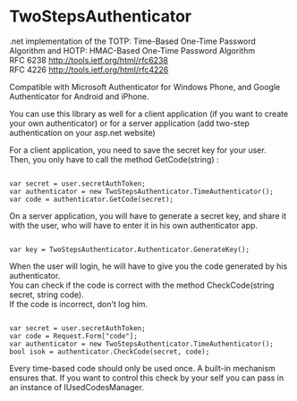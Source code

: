 TwoStepsAuthenticator
=====================

.net implementation of the TOTP: Time-Based One-Time Password Algorithm and HOTP: HMAC-Based One-Time Password Algorithm<br/>
RFC 6238 http://tools.ietf.org/html/rfc6238<br>
RFC 4226 http://tools.ietf.org/html/rfc4226

Compatible with Microsoft Authenticator for Windows Phone, and Google Authenticator for Android and iPhone.

You can use this library as well for a client application (if you want to create your own authenticator) or for a server application (add two-step authentication on your asp.net website)

For a client application, you need to save the secret key for your user. <br/>
Then, you only have to call the method GetCode(string) :

<pre><code>
var secret = user.secretAuthToken;
var authenticator = new TwoStepsAuthenticator.TimeAuthenticator();
var code = authenticator.GetCode(secret);
</code></pre>

On a server application, you will have to generate a secret key, and share it with the user, who will have to enter it in his own authenticator app.

<pre><code>
var key = TwoStepsAuthenticator.Authenticator.GenerateKey();
</code></pre>

When the user will login, he will have to give you the code generated by his authenticator.<br/>
You can check if the code is correct with the method CheckCode(string secret, string code).<br/>
If the code is incorrect, don't log him.

<pre><code>
var secret = user.secretAuthToken;
var code = Request.Form["code"];
var authenticator = new TwoStepsAuthenticator.TimeAuthenticator();
bool isok = authenticator.CheckCode(secret, code);
</code></pre>

Every time-based code should only be used once. A built-in mechanism ensures that. If you want to control this check by your self you can pass in an instance of IUsedCodesManager.
